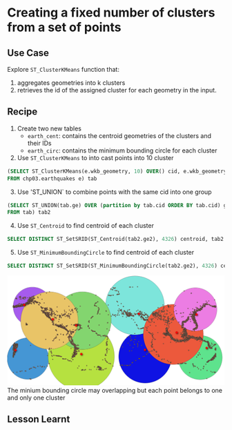 # Creating a fixed number of clusters from a set of points
## Use Case
Explore `ST_ClusterKMeans` function that:
1. aggregates geometries into k clusters
2. retrieves the id of the assigned cluster for each geometry in the input.

## Recipe
1. Create two new tables
     * `earth_cent`: contains the centroid geometries of the clusters and their IDs
     * `earth_circ`: contains the minimum bounding circle for each cluster 
2. Use `ST_ClusterKMeans` to into cast points into 10 cluster
```sql
(SELECT ST_ClusterKMeans(e.wkb_geometry, 10) OVER() cid, e.wkb_geometry ge 
FROM chp03.earthquakes e) tab
```
3. Use 'ST_UNION` to combine points with the same cid into one group
```sql
(SELECT ST_UNION(tab.ge) OVER (partition by tab.cid ORDER BY tab.cid) ge2, tab.cid
FROM tab) tab2
```
4. Use `ST_Centroid` to find centroid of each cluster
```sql
SELECT DISTINCT ST_SetSRID(ST_Centroid(tab2.ge2), 4326) centroid, tab2.cid  FROM tab2
```
5. Use `ST_MinimumBoundingCircle` to find centroid of each cluster
```sql
SELECT DISTINCT ST_SetSRID(ST_MinimumBoundingCircle(tab2.ge2), 4326) centroid, tab2.cid  FROM tab2
```
![img](img/circle.png)
The minium bounding circle may overlapping but each point belongs to one and only one cluster

## Lesson Learnt

